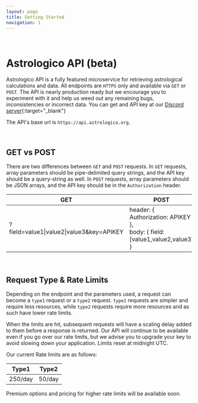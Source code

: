 ```yaml
---
layout: page
title: Getting Started
navigation: 1
---
```


<style>
	.inner a {
		color: royalblue;
		font-weight: bold;
	}
	.inner code {
		font-size: 100%;
	}
	.sidebar {
		width: 30%
	}
	.navigation li {
		padding: 5px;
	}
</style>

<br>

# Astrologico API (beta)

Astrologico API is a fully featured microservice for retrieving astrological calculations and data. All endpoints are `HTTPS` only and available via `GET` or `POST`. The API is nearly production ready but we encourage you to experiment with it and help us weed out any remaining bugs, inconsistencies or incorrect data. You can get and API key at our [Discord server](https://discord.gg/jtaCURK){:target="_blank"}

The API's base url is `https://api.astrologico.org`.

<br>
  
## GET vs POST

There are two differences between `GET` and `POST` requests. In `GET` requests, array parameters should be pipe-delimited query strings, and the API key should be a query-string as well. In `POST` requests, array parameters should be JSON arrays, and the API key should be in the `Authorization` header.

| GET  | POST |
| --- | --- |
| ?field=value1\|value2\|value3&key=APIKEY  | header: { Authorization: APIKEY },<br>body: { field: [value1,value2,value3] } |

<br>

## Request Type & Rate Limits

Depending on the endpoint and the parameters used, a request can become a `type1` request or a `type2` request. `type1` requests are simpler and require less resources, while `type2` requests require more resources and as such have lower rate limits.

When the limits are hit, subsequent requests will have a scaling delay added to them before a response is returned. Our API will continue to be available even if you go over our rate limits, but we advise you to upgrade your key to avoid slowing down your application. Limits reset at midnight UTC.

Our current Rate limits are as follows:

| Type1  | Type2 |
| --- | --- |
| 250/day | 50/day |

Premium options and pricing for higher rate limits will be available soon.

<br><br><br>
